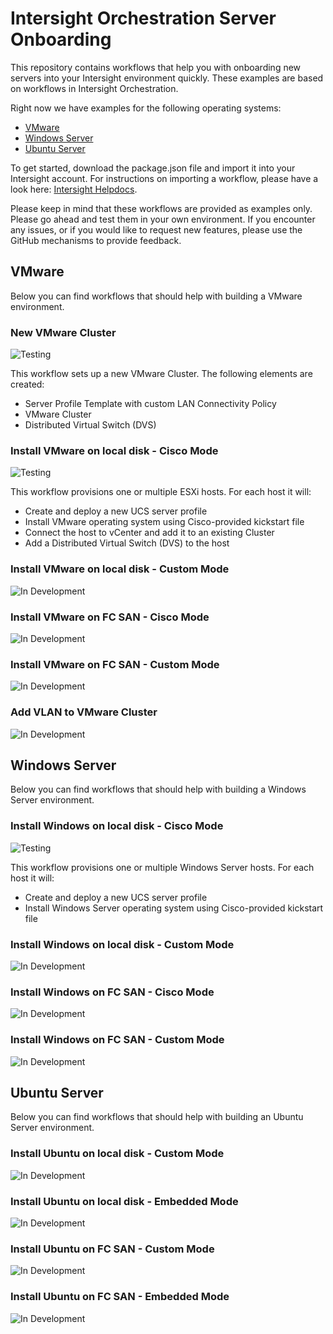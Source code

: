 # Intersight Orchestration Server Onboarding

This repository contains workflows that help you with onboarding new servers into your Intersight environment quickly. These examples are based on workflows in Intersight Orchestration.

Right now we have examples for the following operating systems:
* [VMware](#vmware)
* [Windows Server](#windows-server)
* [Ubuntu Server](#ubuntu-server)

To get started, download the package.json file and import it into your Intersight account. For instructions on importing a workflow, please have a look here: [Intersight Helpdocs](https://intersight.com/help/saas/resources/Workflow_Designer#importing_a_workflow).

Please keep in mind that these workflows are provided as examples only. Please go ahead and test them in your own environment. If you encounter any issues, or if you would like to request new features, please use the GitHub mechanisms to provide feedback.

<!---
https://img.shields.io/badge/Status-Ready-green
-->

## VMware
Below you can find workflows that should help with building a VMware environment.


### New VMware Cluster
![Testing](https://img.shields.io/badge/Status-Testing-orange)

This workflow sets up a new VMware Cluster. The following elements are created:
* Server Profile Template with custom LAN Connectivity Policy
* VMware Cluster
* Distributed Virtual Switch (DVS)


### Install VMware on local disk - Cisco Mode
![Testing](https://img.shields.io/badge/Status-Testing-orange)

This workflow provisions one or multiple ESXi hosts. For each host it will:
* Create and deploy a new UCS server profile
* Install VMware operating system using Cisco-provided kickstart file
* Connect the host to vCenter and add it to an existing Cluster
* Add a Distributed Virtual Switch (DVS) to the host


### Install VMware on local disk - Custom Mode
![In Development](https://img.shields.io/badge/Status-In%20Development-red)


### Install VMware on FC SAN - Cisco Mode
![In Development](https://img.shields.io/badge/Status-In%20Development-red)


### Install VMware on FC SAN - Custom Mode
![In Development](https://img.shields.io/badge/Status-In%20Development-red)


### Add VLAN to VMware Cluster
![In Development](https://img.shields.io/badge/Status-In%20Development-red)




## Windows Server
Below you can find workflows that should help with building a Windows Server environment.


### Install Windows on local disk - Cisco Mode
![Testing](https://img.shields.io/badge/Status-Testing-orange)

This workflow provisions one or multiple Windows Server hosts. For each host it will:
* Create and deploy a new UCS server profile
* Install Windows Server operating system using Cisco-provided kickstart file


### Install Windows on local disk - Custom Mode
![In Development](https://img.shields.io/badge/Status-In%20Development-red)


### Install Windows on FC SAN - Cisco Mode
![In Development](https://img.shields.io/badge/Status-In%20Development-red)


### Install Windows on FC SAN - Custom Mode
![In Development](https://img.shields.io/badge/Status-In%20Development-red)




## Ubuntu Server
Below you can find workflows that should help with building an Ubuntu Server environment.


### Install Ubuntu on local disk - Custom Mode
![In Development](https://img.shields.io/badge/Status-In%20Development-red)


### Install Ubuntu on local disk - Embedded Mode
![In Development](https://img.shields.io/badge/Status-In%20Development-red)


### Install Ubuntu on FC SAN - Custom Mode
![In Development](https://img.shields.io/badge/Status-In%20Development-red)


### Install Ubuntu on FC SAN - Embedded Mode
![In Development](https://img.shields.io/badge/Status-In%20Development-red)
